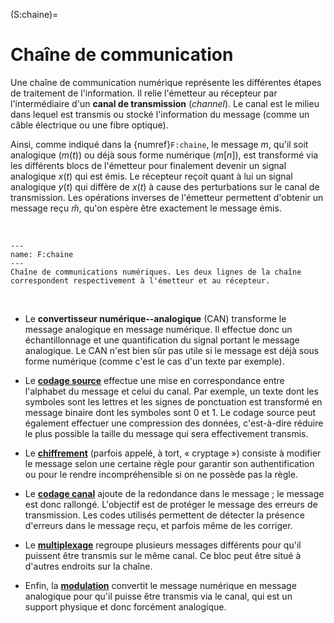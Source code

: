 (S:chaine)=
# Chaîne de communication

Une chaîne de communication numérique représente les différentes étapes de traitement de l'information.
Il relie l'émetteur au récepteur par l'intermédiaire d'un **canal de transmission** (_channel_).
Le canal est le milieu dans lequel est transmis ou stocké l'information du message (comme un câble électrique ou une fibre optique).

Ainsi, comme indiqué dans la {numref}`F:chaine`, le message $m$, qu'il soit analogique ($m(t)$) ou déjà sous forme numérique ($m[n]$),
est transformé via les différents blocs de l'émetteur pour finalement devenir un signal analogique $x(t)$ qui est émis.
Le récepteur reçoit quant à lui un signal analogique $y(t)$ qui diffère de $x(t)$ à cause des perturbations sur le canal de transmission.
Les opérations inverses de l'émetteur permettent d'obtenir un message reçu $\hat{m}$,
qu'on espère être exactement le message émis.

<br />

```{figure} ../figs/chaine.svg
---
name: F:chaine
---
Chaîne de communications numériques. Les deux lignes de la chaîne correspondent respectivement à l'émetteur et au récepteur.
```

<br />

* Le **convertisseur numérique--analogique** (CAN) transforme le message analogique en message numérique.
  Il effectue donc un échantillonnage et une quantification du signal portant le message analogique.
  Le CAN n'est bien sûr pas utile si le message est déjà sous forme numérique (comme c'est le cas d'un texte par exemple).

* Le [**codage source**](S:codage-source:information) effectue une mise en correspondance entre l'alphabet du message et celui du canal.
  Par exemple, un texte dont les symboles sont les lettres et les signes de ponctuation
  est transformé en message binaire dont les symboles sont 0 et 1.
  Le codage source peut également effectuer une compression des données,
  c'est-à-dire réduire le plus possible la taille du message qui sera effectivement transmis.

* Le [**chiffrement**](S:chiffrement) (parfois appelé, à tort, « cryptage ») consiste à modifier le message selon une certaine règle
  pour garantir son authentification ou pour le rendre incompréhensible si on ne possède pas la règle.

* Le [**codage canal**](S:codage-canal:intro) ajoute de la redondance dans le message ; le message est donc rallongé.
  L'objectif est de protéger le message des erreurs de transmission.
  Les codes utilisés permettent de détecter la présence d'erreurs dans le message reçu,
  et parfois même de les corriger.

* Le [**multiplexage**](S:multiplexage) regroupe plusieurs messages différents pour qu'il puissent être transmis sur le même canal.
  Ce bloc peut être situé à d'autres endroits sur la chaîne.

* Enfin, la [**modulation**](S:modulation:intro) convertit le message numérique en message analogique
  pour qu'il puisse être transmis via le canal, qui est un support physique et donc forcément analogique.

